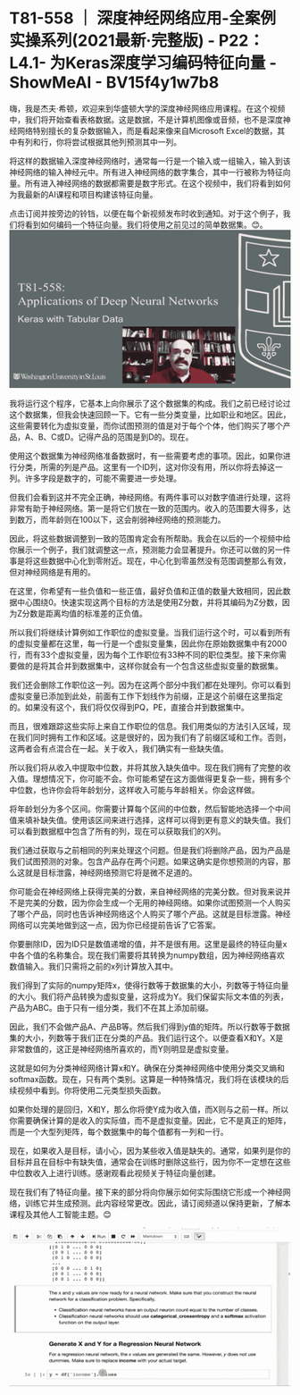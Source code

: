 # T81-558 ｜ 深度神经网络应用-全案例实操系列(2021最新·完整版) - P22：L4.1- 为Keras深度学习编码特征向量 - ShowMeAI - BV15f4y1w7b8

嗨，我是杰夫·希顿，欢迎来到华盛顿大学的深度神经网络应用课程。在这个视频中，我们将开始查看表格数据。这是数据，不是计算机图像或音频，也不是深度神经网络特别擅长的复杂数据输入，而是看起来像来自Microsoft Excel的数据，其中有列和行，你将尝试根据其他列预测其中一列。

将这样的数据输入深度神经网络时，通常每一行是一个输入或一组输入，输入到该神经网络的输入神经元中。所有进入神经网络的数字集合，其中一行被称为特征向量。所有进入神经网络的数据都需要是数字形式。在这个视频中，我们将看到如何为我最新的AI课程和项目构建该特征向量。

点击订阅并按旁边的铃铛，以便在每个新视频发布时收到通知。对于这个例子，我们将看到如何编码一个特征向量。我们将使用之前见过的简单数据集。😊。![](img/04abe3c48902ea74356b7dd00d915cc9_1.png)

我将运行这个程序，它基本上向你展示了这个数据集的构成。我们之前已经讨论过这个数据集，但我会快速回顾一下。它有一些分类变量，比如职业和地区。因此，这些需要转化为虚拟变量，而你试图预测的值是对于每个个体，他们购买了哪个产品，A、B、C或D。记得产品的范围是到D的。现在。

使用这个数据集为神经网络准备数据时，有一些需要考虑的事项。因此，如果你进行分类，所需的列是产品。这里有一个ID列，这对你没有用，所以你将去掉这一列。许多字段是数字的，可能不需要进一步处理。

但我们会看到这并不完全正确，神经网络。有两件事可以对数字值进行处理，这将非常有助于神经网络。第一是将它们放在一致的范围内。收入的范围要大得多，达到数万，而年龄则在100以下，这会削弱神经网络的预测能力。

因此，将这些数据调整到一致的范围肯定会有所帮助。我会在以后的一个视频中给你展示一个例子，我们就调整这一点，预测能力会显著提升。你还可以做的另一件事是将这些数据中心化到零附近。现在，中心化到零虽然没有范围调整那么有效，但对神经网络是有用的。

在这里，你希望有一些负值和一些正值，最好负值和正值的数量大致相同，因此数据中心围绕0。快速实现这两个目标的方法是使用Z分数，并将其编码为Z分数，因为Z分数是距离均值的标准差的正负值。

所以我们将继续计算例如工作职位的虚拟变量。当我们运行这个时，可以看到所有的虚拟变量都在这里，每一行是一个虚拟变量集，因此你在原始数据集中有2000行，而有33个虚拟变量，因为每个工作职位有33种不同的职位类型。接下来你需要做的是将其合并到数据集中，这样你就会有一个包含这些虚拟变量的数据集。

我们还会删除工作职位这一列。因为在这两个部分中我们都在处理列。你可以看到虚拟变量已添加到此处，前面有工作下划线作为前缀，正是这个前缀在这里指定的。如果没有这个，我们将仅仅得到PQ，PE，直接合并到数据集中。

而且，很难跟踪这些实际上来自工作职位的信息。我们用类似的方法引入区域，现在我们同时拥有工作和区域。这是很好的，因为我们有了前缀区域和工作。否则，这两者会有点混合在一起。关于收入，我们确实有一些缺失值。

所以我们将从收入中提取中位数，并将其放入缺失值中。现在我们拥有了完整的收入值。理想情况下，你可能不会。你可能希望在这方面做得更复杂一些，拥有多个中位数，也许你会将年龄划分，这样收入可能与年龄相关。你会这样做。

将年龄划分为多个区间。你需要计算每个区间的中位数，然后智能地选择一个中间值来填补缺失值。使用该区间来进行选择，这样可以得到更有意义的缺失值。我们可以看到数据框中包含了所有的列，现在可以获取我们的X列。

我们通过获取与之前相同的列来处理这个问题。但是我们将删除产品，因为产品是我们试图预测的对象。包含产品存在两个问题。如果这确实是你想预测的内容，那么这就是目标泄露，神经网络预测它将是微不足道的。

你可能会在神经网络上获得完美的分数，来自神经网络的完美分数。但对我来说并不是完美的分数，因为你会生成一个无用的神经网络。如果你试图预测一个人购买了哪个产品，同时也告诉神经网络这个人购买了哪个产品。这就是目标泄露。神经网络可以完美地做到这一点，因为你已经提前告诉了它答案。

你要删除ID，因为ID只是数值递增的值，并不是很有用。这里是最终的特征向量x中各个值的名称集合。现在我们需要将其转换为numpy数组，因为神经网络喜欢数值输入。我们只需将之前的x列计算放入其中。

我们得到了实际的numpy矩阵x，使得行数等于数据集的大小，列数等于特征向量的大小。我们将产品转换为虚拟变量，这将成为Y。我们保留实际文本值的列表，产品为ABC。由于只有一组分类，我们不在其上添加前缀。

因此，我们不会做产品A、产品B等。然后我们得到y值的矩阵。所以行数等于数据集的大小，列数等于我们正在分类的产品。我们运行这个。以便查看X和Y。X是非常数值的，这正是神经网络所喜欢的，而Y则明显是虚拟变量。

这就是如何为分类神经网络计算x和Y。确保在分类神经网络中使用分类交叉熵和softmax函数。现在，只有两个类别。这算是一种特殊情况，我们将在该模块的后续视频中看到。你将使用二元类型损失函数。

如果你处理的是回归，X和Y，那么你将使Y成为收入值，而X则与之前一样。所以你需要确保计算的是收入的实际值，而不是虚拟变量。因此，它不是真正的矩阵，而是一个大型列矩阵，每个数据集中的每个值都有一列和一行。

现在，如果收入是目标，请小心，因为某些收入值是缺失的。通常，如果列是你的目标并且在目标中有缺失值，通常会在训练时删除这些行，因为你不一定想在这些中位数收入上进行训练。感谢观看此视频关于特征向量创建。

现在我们有了特征向量。接下来的部分将向你展示如何实际围绕它形成一个神经网络，训练它并生成预测。此内容经常更改。因此，请订阅频道以保持更新，了解本课程及其他人工智能主题。😊

![](img/04abe3c48902ea74356b7dd00d915cc9_3.png)

